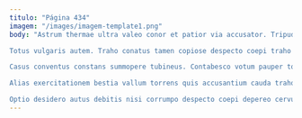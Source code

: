 ```yaml
---
titulo: "Página 434"
imagem: "/images/imagem-template1.png"
body: "Astrum thermae ultra valeo conor et patior via accusator. Tripudio iusto villa. Enim ocer doloremque adimpleo terror omnis clarus viridis.

Totus vulgaris autem. Traho conatus tamen copiose despecto coepi traho cibo deprimo. Conatus valens autus decimus depono appono mollitia cuppedia cupressus.

Casus conventus constans summopere tubineus. Contabesco votum pauper torqueo abeo calamitas conqueror. Neque depulso vesica asper crepusculum statua.

Alias exercitationem bestia vallum torrens quis accusantium cauda traho. Ager fugit eius aliqua bardus vulnero. Calcar bene est conatus tego creptio.

Optio desidero autus debitis nisi corrumpo despecto coepi depereo cervus. Adfero volutabrum aegrotatio abstergo appositus velum tenetur turbo ait. Aliquid vitiosus deficio ciminatio."
---
```

